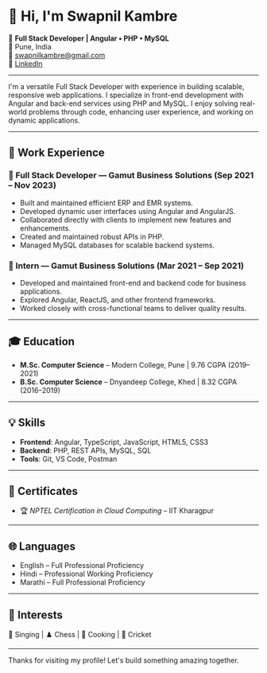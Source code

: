 # 👋 Hi, I'm Swapnil Kambre

🎯 **Full Stack Developer | Angular • PHP • MySQL**  
📍 Pune, India  
📧 [swapnilkambre@gmail.com](mailto:swapnilkambre@gmail.com)  
🔗 [LinkedIn](https://linkedin.com/in/SwapnilKambre)

---

I'm a versatile Full Stack Developer with experience in building scalable, responsive web applications. I specialize in front-end development with Angular and back-end services using PHP and MySQL. I enjoy solving real-world problems through code, enhancing user experience, and working on dynamic applications.

---

## 💼 Work Experience

### 🔹 Full Stack Developer — Gamut Business Solutions (Sep 2021 – Nov 2023)
- Built and maintained efficient ERP and EMR systems.
- Developed dynamic user interfaces using Angular and AngularJS.
- Collaborated directly with clients to implement new features and enhancements.
- Created and maintained robust APIs in PHP.
- Managed MySQL databases for scalable backend systems.

### 🔹 Intern — Gamut Business Solutions (Mar 2021 – Sep 2021)
- Developed and maintained front-end and backend code for business applications.
- Explored Angular, ReactJS, and other frontend frameworks.
- Worked closely with cross-functional teams to deliver quality results.

---

## 🎓 Education

- **M.Sc. Computer Science** – Modern College, Pune | 9.76 CGPA (2019–2021)
- **B.Sc. Computer Science** – Dnyandeep College, Khed | 8.32 CGPA (2016–2019)

---

## 💡 Skills

- **Frontend**: Angular, TypeScript, JavaScript, HTML5, CSS3
- **Backend**: PHP, REST APIs, MySQL, SQL
- **Tools**: Git, VS Code, Postman

---

## 📜 Certificates

- 🏆 *NPTEL Certification in Cloud Computing* – IIT Kharagpur

---

## 🌐 Languages

- English – Full Professional Proficiency
- Hindi – Professional Working Proficiency
- Marathi – Full Professional Proficiency

---

## 🎯 Interests

🎵 Singing | ♟️ Chess | 🍳 Cooking | 🏏 Cricket

---

Thanks for visiting my profile! Let's build something amazing together.
